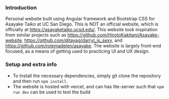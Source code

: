 ### Introduction
Personal website built using Angular framework and Bootstrap CSS for Asayake Taiko at UC San Diego. This is NOT an official website, which is officially at https://asayaketaiko.ucsd.edu/. This website took inspiration from similar projects such as  https://github.com/HirotoKakitani/Asayake-website, https://github.com/djtayag/darryl_is_sexy, and https://github.com/rolemadelen/asayake. The website is largely front-end focused, as a means of getting used to practicing UI and UX design.

### Setup and extra info
- To Install the necessary dependencies, simply git clone the repository and then run `npm install`.
- The website is hosted with vercel, and can has lite-server such that `npm run dev` can be used to test the build
